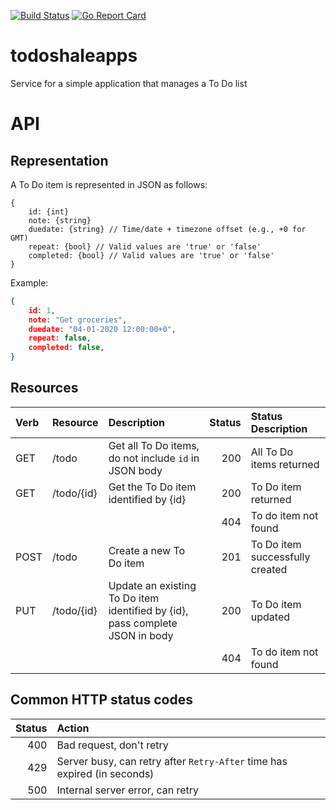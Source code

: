 [![Build Status](https://travis-ci.org/youngkin/todoshaleapps.svg?branch=master)](https://travis-ci.org/youngkin/todoshaleapps) [![Go Report Card](https://goreportcard.com/badge/github.com/youngkin/todoshaleapps)](https://goreportcard.com/report/github.com/youngkin/todoshaleapps)

# todoshaleapps

Service for a simple application that manages a To Do list

# API

## Representation

A To Do item is represented in JSON as follows:

``` 
{
    id: {int}
    note: {string}
    duedate: {string} // Time/date + timezone offset (e.g., +0 for GMT)
    repeat: {bool} // Valid values are 'true' or 'false'
    completed: {bool} // Valid values are 'true' or 'false'
}
```

Example:

``` JSON
{
    id: 1,
    note: "Get groceries",
    duedate: "04-01-2020 12:00:00+0",
    repeat: false,
    completed: false,
}
```

## Resources

|Verb   | Resource | Description  | Status  | Status Description |
|:------|:---------|:-------------|--------:|:-------------------|
|GET    |/todo     |Get all To Do items, do not include `id` in JSON body| 200|All To Do items returned |
|GET    |/todo/{id}|Get the To Do item identified by {id}| 200|To Do item returned |
|       |          |              | 404| To do item not found|
|POST   |/todo     |Create a new To Do item| 201|To Do item successfully created|
|PUT    |/todo/{id}|Update an existing To Do item identified by {id}, pass complete JSON in body|200|To Do item updated|
|       |          |              | 404| To do item not found|

## Common HTTP status codes

|Status|Action|
|-----:|:-----|
|400|Bad request, don't retry|
|429|Server busy, can retry after `Retry-After` time has expired (in seconds)|
|500|Internal server error, can retry|
